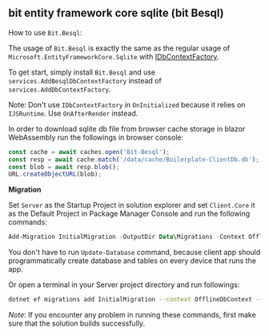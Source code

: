 ## bit entity framework core sqlite (bit Besql)

How to use `Bit.Besql`:

The usage of `Bit.Besql` is exactly the same as the regular usage of `Microsoft.EntityFrameworkCore.Sqlite` with [IDbContextFactory](https://learn.microsoft.com/en-us/aspnet/core/blazor/blazor-ef-core?view=aspnetcore-8.0#new-dbcontext-instances).

To get start, simply install `Bit.Besql` and use `services.AddBesqlDbContextFactory` instead of `services.AddDbContextFactory`.

Note: Don't use `IDbContextFactory` in `OnInitialized` because it relies on `IJSRuntime`. Use `OnAfterRender` instead.

In order to download sqlite db file from browser cache storage in blazor WebAssembly run the followings in browser console:
```js
const cache = await caches.open('Bit-Besql');
const resp = await cache.match('/data/cache/Boilerplate-ClientDb.db');
const blob = await resp.blob();
URL.createObjectURL(blob);
```

**Migration**

Set `Server` as the Startup Project in solution explorer and set `Client.Core` it as the Default Project in Package Manager Console and run the following commands:
```powershell
Add-Migration InitialMigration -OutputDir Data\Migrations -Context OfflineDbContext
```
You don't have to run `Update-Database` command, because client app should programmatically create database and tables on every device that runs the app.

Or open a terminal in your Server project directory and run followings:
```bash
dotnet ef migrations add InitialMigration --context OfflineDbContext --output-dir Data/Migrations --project ../Client/Boilerplate.Client.Core/Boilerplate.Client.Core.csproj
```

*Note*: If you encounter any problem in running these commands, first make sure that the solution builds successfully.